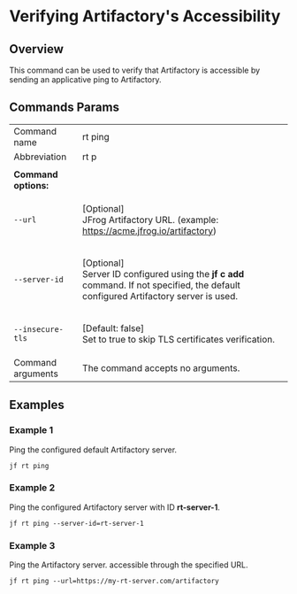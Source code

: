 # Verifying Artifactory's Accessibility
## Overview
This command can be used to verify that Artifactory is accessible by sending an applicative ping to Artifactory.

## Commands Params

|                   |                                                                                                                                                             |
|-------------------|-------------------------------------------------------------------------------------------------------------------------------------------------------------|
| Command name      | rt ping                                                                                                                                                     |
| Abbreviation      | rt p                                                                                                                                                        |
|                   |                                                                                                                                                             |
| **Command options:**   |                                                                                                                                                             |
| `--url` | <p>[Optional]<br>JFrog Artifactory URL. (example: https://acme.jfrog.io/artifactory)</p>                                                                    |
| `--server-id` | <p>[Optional]<br>Server ID configured using the <strong>jf c add</strong> command. If not specified, the default configured Artifactory server is used.</p> |
| `--insecure-tls` | <p>[Default: false]<br>Set to true to skip TLS certificates verification.</p>                                                                               |
| Command arguments | The command accepts no arguments.                                                                                                                           |

## Examples
### Example 1

Ping the configured default Artifactory server.

```
jf rt ping
```

### Example 2

Ping the configured Artifactory server with ID **rt-server-1**.

```
jf rt ping --server-id=rt-server-1
```

### Example 3

Ping the Artifactory server. accessible through the specified URL.

```
jf rt ping --url=https://my-rt-server.com/artifactory
```
